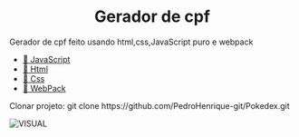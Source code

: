 <h1 align="center">Gerador de cpf</h1>

<p align="left">
  Gerador de cpf feito usando html,css,JavaScript puro e webpack<br>
</p>

<p align="left">
    <ul>
        <li><a href="https://developer.mozilla.org/pt-BR/docs/Aprender/JavaScript">🔗 JavaScript</a></li>
        <li><a href="https://developer.mozilla.org/pt-BR/docs/Web/HTML">🔗 Html</a></li>
        <li><a href="https://developer.mozilla.org/pt-BR/docs/Web/CSS">🔗 Css</a></li>
       <li><a href="https://webpack.js.org/">🔗 WebPack</a></li>
    </ul>
</p>

<p align="left">
    Clonar projeto: git clone https://github.com/PedroHenrique-git/Pokedex.git
</p>
 
 ![VISUAL](captura.PNG)
